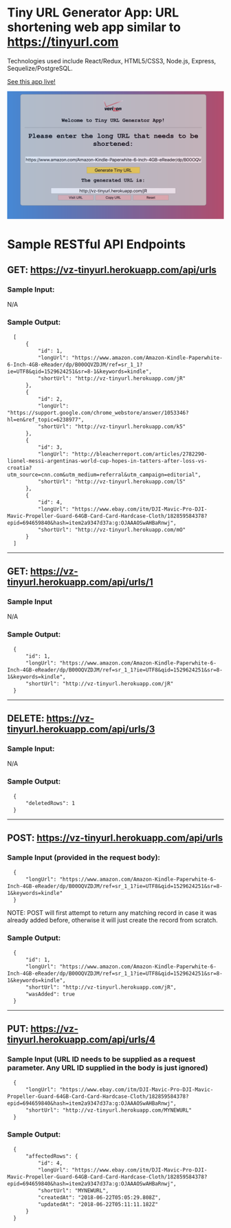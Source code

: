 # Tiny URL Generator App: URL shortening web app similar to https://tinyurl.com

Technologies used include React/Redux, HTML5/CSS3, Node.js, Express, Sequelize/PostgreSQL.

[See this app live!](https://vz-tinyurl.herokuapp.com)

![alt text](screenshots/tiny-url.png "Tiny URL Generator App")


# Sample RESTful API Endpoints

## GET: https://vz-tinyurl.herokuapp.com/api/urls

### Sample Input:
N/A

### Sample Output:
      [
          {
              "id": 1,
              "longUrl": "https://www.amazon.com/Amazon-Kindle-Paperwhite-6-Inch-4GB-eReader/dp/B00OQVZDJM/ref=sr_1_1?ie=UTF8&qid=1529624251&sr=8-1&keywords=kindle",
              "shortUrl": "http://vz-tinyurl.herokuapp.com/jR"
          },
          {
              "id": 2,
              "longUrl": "https://support.google.com/chrome_webstore/answer/1053346?hl=en&ref_topic=6238977",
              "shortUrl": "http://vz-tinyurl.herokuapp.com/k5"
          },
          {
              "id": 3,
              "longUrl": "http://bleacherreport.com/articles/2782290-lionel-messi-argentinas-world-cup-hopes-in-tatters-after-loss-vs-croatia?utm_source=cnn.com&utm_medium=referral&utm_campaign=editorial",
              "shortUrl": "http://vz-tinyurl.herokuapp.com/l5"
          },
          {
              "id": 4,
              "longUrl": "https://www.ebay.com/itm/DJI-Mavic-Pro-DJI-Mavic-Propeller-Guard-64GB-Card-Card-Hardcase-Cloth/182859584378?epid=694659840&hash=item2a9347d37a:g:OJAAAOSwAHBaRnwj",
              "shortUrl": "http://vz-tinyurl.herokuapp.com/mO"
          }
      ]

---

## GET: https://vz-tinyurl.herokuapp.com/api/urls/1

### Sample Input
N/A

### Sample Output:
      {
          "id": 1,
          "longUrl": "https://www.amazon.com/Amazon-Kindle-Paperwhite-6-Inch-4GB-eReader/dp/B00OQVZDJM/ref=sr_1_1?ie=UTF8&qid=1529624251&sr=8-1&keywords=kindle",
          "shortUrl": "http://vz-tinyurl.herokuapp.com/jR"
      }

---

## DELETE: https://vz-tinyurl.herokuapp.com/api/urls/3

### Sample Input:
N/A

### Sample Output:
      {
          "deletedRows": 1
      }

---

## POST: https://vz-tinyurl.herokuapp.com/api/urls

### Sample Input (provided in the request body):
      {
          "longUrl": "https://www.amazon.com/Amazon-Kindle-Paperwhite-6-Inch-4GB-eReader/dp/B00OQVZDJM/ref=sr_1_1?ie=UTF8&qid=1529624251&sr=8-1&keywords=kindle"
      }

NOTE: POST will first attempt to return any matching record in case it was already added before, otherwise it will just create the record from scratch.

### Sample Output:
      {
          "id": 1,
          "longUrl": "https://www.amazon.com/Amazon-Kindle-Paperwhite-6-Inch-4GB-eReader/dp/B00OQVZDJM/ref=sr_1_1?ie=UTF8&qid=1529624251&sr=8-1&keywords=kindle",
          "shortUrl": "http://vz-tinyurl.herokuapp.com/jR",
          "wasAdded": true
      }

---

## PUT: https://vz-tinyurl.herokuapp.com/api/urls/4

### Sample Input (URL ID needs to be supplied as a request parameter. Any URL ID supplied in the body is just ignored)
      {
          "longUrl": "https://www.ebay.com/itm/DJI-Mavic-Pro-DJI-Mavic-Propeller-Guard-64GB-Card-Card-Hardcase-Cloth/182859584378?epid=694659840&hash=item2a9347d37a:g:OJAAAOSwAHBaRnwj",
          "shortUrl": "http://vz-tinyurl.herokuapp.com/MYNEWURL"
      }

### Sample Output:
      {
          "affectedRows": {
              "id": 4,
              "longUrl": "https://www.ebay.com/itm/DJI-Mavic-Pro-DJI-Mavic-Propeller-Guard-64GB-Card-Card-Hardcase-Cloth/182859584378?epid=694659840&hash=item2a9347d37a:g:OJAAAOSwAHBaRnwj",
              "shortUrl": "MYNEWURL",
              "createdAt": "2018-06-22T05:05:29.808Z",
              "updatedAt": "2018-06-22T05:11:11.182Z"
          }
      }

